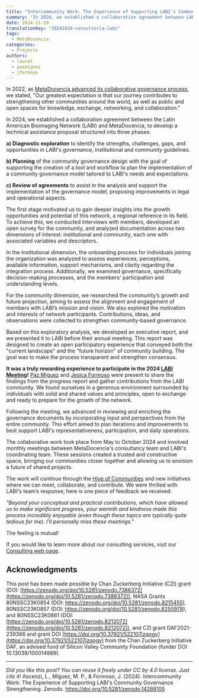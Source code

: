 ```yaml
---
title: "Intercommunity Work: The Experience of Supporting LABI's Community Governance Strengthening"
summary: "In 2024, we established a collaboration agreement between LABI and MetaDocencia, and developed a technical assistance proposal that we discuss in this publication."
date: 2024-11-19
translationKey: "20241020-consultoria-labi"
tags:
  - MetaDocencia
categories:
  - Projects
authors:
  - laurel
  - pazmiguez
  - jformoso
---
```


In 2022, as [MetaDocencia advanced its collaborative governance process](/en/post/advances-governance/), we stated, "Our greatest expectation is that our journey contributes to strengthening other communities around the world, as well as public and open spaces for knowledge, exchange, networking, and collaboration."

In 2024, we established a collaboration agreement between the Latin American Bioimaging Network (LABI) and MetaDocencia, to develop a technical assistance proposal structured into three phases:

**a) Diagnostic exploration** to identify the strengths, challenges, gaps, and opportunities in LABI's governance, institutional and community guidelines.

**b) Planning** of the community governance design with the goal of supporting the creation of a tool and workflow to plan the implementation of a community governance model tailored to LABI's needs and expectations.

**c) Review of agreements** to assist in the analysis and support the implementation of the governance model, proposing improvements in legal and operational aspects.

The first stage motivated us to gain deeper insights into the growth opportunities and potential of this network, a regional reference in its field. To achieve this, we conducted interviews with members, developed an open survey for the community, and analyzed documentation across two dimensions of interest: institutional and community, each one with associated variables and descriptors. 

In the institutional dimension, the onboarding process for individuals joining the organization was analyzed to assess experiences, perceptions, available information, support mechanisms, and clarity regarding the integration process. Additionally, we examined governance, specifically decision-making processes, and the members' participation and understanding levels. 

For the community dimension, we researched the community’s growth and future projection, aiming to assess the alignment and engagement of members with LABI’s mission and vision. We also explored the motivation and interests of network participants. Contributions, ideas, and observations were collected to strengthen community-based governance.

Based on this exploratory analysis, we developed an executive report, and we presented it to LABI before their annual meeting. This report was designed to create an open participatory experience that conveyed both the "current landscape" and the "future horizon" of community building. The goal was to make the process transparent and strengthen consensus.

**It was a truly rewarding experience to participate in the 2024 [LABI Meeting](https://www.labimeeting.com/)!** [Paz Míguez](/en/author/paz-miguez/) and [Jesica Formoso](/en/author/jesica-formoso/) were present to share the findings from the progress report and gather contributions from the LABI community. We found ourselves in a generous environment surrounded by individuals with solid and shared values and principles, open to exchange and ready to prepare for the growth of the network.

Following the meeting, we advanced in reviewing and enriching the governance documents by incorporating input and perspectives from the entire community. This effort aimed to plan iterations and improvements to best support LABI's representativeness, participation, and daily operations.

The collaborative work took place from May to October 2024 and involved monthly meetings between MetaDocencia's consultancy team and LABI's coordinating team. These sessions created a trusted and constructive space, bringing our communities closer together and allowing us to envision a future of shared projects.

The work will continue through the [Hive of Communities](/en/panal/) and new initiatives where we can meet, collaborate, and contribute. We were thrilled with LABI's team’s response; here is one piece of feedback we received:

*"Beyond your conceptual and practical contributions, which have allowed us to make significant progress, your warmth and kindness made this process incredibly enjoyable (even though these topics are typically quite tedious for me). I’ll personally miss these meetings."*

The feeling is mutual!

If you would like to learn more about our consulting services, visit our [Consulting web page](/en/consultoria/).


## Acknowledgments
This post has been made possible by Chan Zuckerberg Initiative (CZI) grant (DOI: [https://zenodo.org/doi/10.5281/zenodo.7386372](https://zenodo.org/doi/10.5281/zenodo.7386372)), NASA Grants 80NSSC23K0854 (DOI: https://zenodo.org/doi/10.5281/zenodo.8215455), 80NSSC23K0857 (DOI: https://zenodo.org/doi/10.5281/zenodo.8250978), and 80NSSC23K0861 (DOI: [https://zenodo.org/doi/10.5281/zenodo.8212072](https://zenodo.org/doi/10.5281/zenodo.8212072)), and CZI grant DAF2021-239366 and grant DOI [https://doi.org/10.37921/522107izqogv](https://doi.org/10.37921/522107izqogv) from the Chan Zuckerberg Initiative DAF, an advised fund of Silicon Valley Community Foundation (funder DOI 10.13039/100014989).

---

*Did you like this post? You can reuse it freely under CC by 4.0 license. Just cite it!* 
Ascenzi, L., Míguez, M. P., & Formoso, J. (2024). Intercommunity Work: The Experience of Supporting LABI's Community Governance Strengthening. Zenodo. https://doi.org/10.5281/zenodo.14288105
